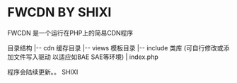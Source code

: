 FWCDN BY SHIXI
=====
FWCDN 是一个运行在PHP上的简易CDN程序

目录结构
|-- cdn 缓存目录
|-- views 模板目录
|-- include 类库 (可自行修改或添加文件写入驱动 以适应如BAE SAE等环境)
| index.php

程序会陆续更新。。
SHIXI
